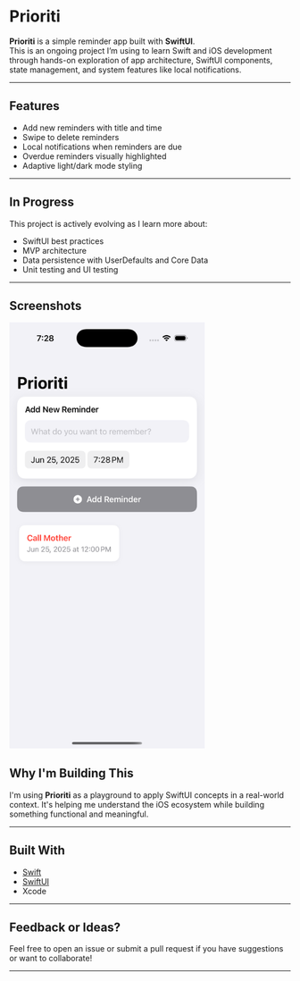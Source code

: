 # Prioriti

**Prioriti** is a simple reminder app built with **SwiftUI**.  
This is an ongoing project I’m using to learn Swift and iOS development through hands-on exploration of app architecture, SwiftUI components, state management, and system features like local notifications.

---

## Features

- Add new reminders with title and time
- Swipe to delete reminders
- Local notifications when reminders are due
- Overdue reminders visually highlighted
- Adaptive light/dark mode styling

---

## In Progress

This project is actively evolving as I learn more about:
- SwiftUI best practices
- MVP architecture
- Data persistence with UserDefaults and Core Data
- Unit testing and UI testing

---

## Screenshots
<img src="phase1-app.png" width="350" alt="Home screen preview">

## Why I'm Building This

I'm using **Prioriti** as a playground to apply SwiftUI concepts in a real-world context. It's helping me understand the iOS ecosystem while building something functional and meaningful.

---

## Built With

- [Swift](https://swift.org/)
- [SwiftUI](https://developer.apple.com/documentation/swiftui/)
- Xcode

---

## Feedback or Ideas?

Feel free to open an issue or submit a pull request if you have suggestions or want to collaborate!

---
